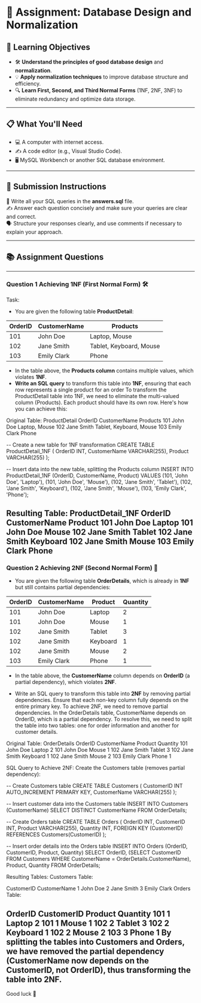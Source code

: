 # 📝 Assignment: Database Design and Normalization

## 🎯 **Learning Objectives**
* 🛠️ **Understand the principles of good database design** and **normalization**.
* 💡 **Apply normalization techniques** to improve database structure and efficiency.
* 🔍 **Learn First, Second, and Third Normal Forms** (1NF, 2NF, 3NF) to eliminate redundancy and optimize data storage.

---

## 📋 **What You'll Need**
* 💻 A computer with internet access.
* ✍️ A code editor (e.g., Visual Studio Code).
* 🖥️ MySQL Workbench or another SQL database environment.

---


## 📝 Submission Instructions  
📂 Write all your SQL queries in the **answers.sql** file.  
✍️ Answer each question concisely and make sure your queries are clear and correct.  
🗣️ Structure your responses clearly, and use comments if necessary to explain your approach.

--- 

## 📚 Assignment Questions

---

### Question 1 Achieving 1NF (First Normal Form) 🛠️
Task:
- You are given the following table **ProductDetail**:

| OrderID | CustomerName  | Products                        |
|---------|---------------|---------------------------------|
| 101     | John Doe      | Laptop, Mouse                   |
| 102     | Jane Smith    | Tablet, Keyboard, Mouse         |
| 103     | Emily Clark   | Phone                           |


- In the table above, the **Products column** contains multiple values, which violates **1NF**.
- **Write an SQL query** to transform this table into **1NF**, ensuring that each row represents a single product for an order
To transform the ProductDetail table into 1NF, we need to eliminate the multi-valued column (Products). Each product should have its own row. Here's how you can achieve this:

Original Table: ProductDetail
OrderID	CustomerName	Products
101	John Doe	Laptop, Mouse
102	Jane Smith	Tablet, Keyboard, Mouse
103	Emily Clark	Phone


-- Create a new table for 1NF transformation
CREATE TABLE ProductDetail_1NF (
    OrderID INT,
    CustomerName VARCHAR(255),
    Product VARCHAR(255)
);

-- Insert data into the new table, splitting the Products column
INSERT INTO ProductDetail_1NF (OrderID, CustomerName, Product)
VALUES
(101, 'John Doe', 'Laptop'),
(101, 'John Doe', 'Mouse'),
(102, 'Jane Smith', 'Tablet'),
(102, 'Jane Smith', 'Keyboard'),
(102, 'Jane Smith', 'Mouse'),
(103, 'Emily Clark', 'Phone');




Resulting Table: ProductDetail_1NF
OrderID	CustomerName	Product
101	John Doe	Laptop
101	John Doe	Mouse
102	Jane Smith	Tablet
102	Jane Smith	Keyboard
102	Jane Smith	Mouse
103	Emily Clark	Phone
--- 

### Question 2 Achieving 2NF (Second Normal Form) 🧩

- You are given the following table **OrderDetails**, which is already in **1NF** but still contains partial dependencies:

| OrderID | CustomerName  | Product      | Quantity |
|---------|---------------|--------------|----------|
| 101     | John Doe      | Laptop       | 2        |
| 101     | John Doe      | Mouse        | 1        |
| 102     | Jane Smith    | Tablet       | 3        |
| 102     | Jane Smith    | Keyboard     | 1        |
| 102     | Jane Smith    | Mouse        | 2        |
| 103     | Emily Clark   | Phone        | 1        |

- In the table above, the **CustomerName** column depends on **OrderID** (a partial dependency), which violates **2NF**. 

- Write an SQL query to transform this table into **2NF** by removing partial dependencies. Ensure that each non-key column fully depends on the entire primary key.
To achieve 2NF, we need to remove partial dependencies. In the OrderDetails table, CustomerName depends on OrderID, which is a partial dependency. To resolve this, we need to split the table into two tables: one for order information and another for customer details.

Original Table: OrderDetails
OrderID	CustomerName	Product	Quantity
101	John Doe	Laptop	2
101	John Doe	Mouse	1
102	Jane Smith	Tablet	3
102	Jane Smith	Keyboard	1
102	Jane Smith	Mouse	2
103	Emily Clark	Phone	1


SQL Query to Achieve 2NF:
Create the Customers table (removes partial dependency):

-- Create Customers table
CREATE TABLE Customers (
    CustomerID INT AUTO_INCREMENT PRIMARY KEY,
    CustomerName VARCHAR(255)
);

-- Insert customer data into the Customers table
INSERT INTO Customers (CustomerName)
SELECT DISTINCT CustomerName
FROM OrderDetails;


-- Create Orders table
CREATE TABLE Orders (
    OrderID INT,
    CustomerID INT,
    Product VARCHAR(255),
    Quantity INT,
    FOREIGN KEY (CustomerID) REFERENCES Customers(CustomerID)
);

-- Insert order details into the Orders table
INSERT INTO Orders (OrderID, CustomerID, Product, Quantity)
SELECT OrderID, 
       (SELECT CustomerID FROM Customers WHERE CustomerName = OrderDetails.CustomerName), 
       Product, 
       Quantity
FROM OrderDetails;



Resulting Tables:
Customers Table:

CustomerID	CustomerName
1	John Doe
2	Jane Smith
3	Emily Clark
Orders Table:

OrderID	CustomerID	Product	Quantity
101	1	Laptop	2
101	1	Mouse	1
102	2	Tablet	3
102	2	Keyboard	1
102	2	Mouse	2
103	3	Phone	1
By splitting the tables into Customers and Orders, we have removed the partial dependency (CustomerName now depends on the CustomerID, not OrderID), thus transforming the table into 2NF.
---
Good luck 🚀
